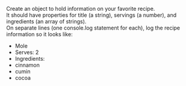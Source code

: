 Create an object to hold information on your favorite recipe.<br />
It should have properties for title (a string), servings (a number), and ingredients (an array of strings).<br />
On separate lines (one console.log statement for each), log the recipe information so it looks like:<br />
<ul>
<li>Mole</li>
<li>Serves: 2</li>
<li>Ingredients:</li>
<li>cinnamon</li>
<li>cumin</li>
<li>cocoa</li>
</ul>
